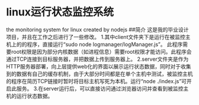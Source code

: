 # linux运行状态监控系统
the monitoring system for linux created by nodejs 
##简介
这是我的毕业设计项目，并且在工作之后进行了一些修改。
1.其中client文件夹下是运行在被监控主机上的的程序，直接运行“sudo node logmanager/logManager.js”。
此程序需要root权限是因为部分内核数据（如进程信息）需要root权限才能访问。此程序会通过TCP连接到目标服务器，并把数据上传到服务器上。
2.server文件夹是作为HTTP服务器部署，向上层提供web化的界面以展示运行状态数据，同时对于收集到的数据有自己的缓存机制，由于大部分时间都是在单个主机中测试，被监控主机的程序在简历TCP链接时暂时将目标主机写死为本机。运行“node ./index.js”可开启此服务。
3.在server运行后，可以直接访问通过浏览器访问并查看到被监控主机的运行状态数据。

